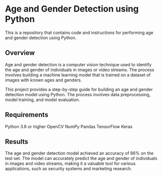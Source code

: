 # Age and Gender Detection using Python
This is a repository that contains code and instructions for performing age and gender detection using Python.

## Overview
Age and gender detection is a computer vision technique used to identify the age and gender of individuals in images or video streams. The process involves building a machine learning model that is trained on a dataset of images with known ages and genders.

This project provides a step-by-step guide for building an age and gender detection model using Python. The process involves data preprocessing, model training, and model evaluation.

## Requirements
Python 3.6 or higher
OpenCV
NumPy
Pandas
TensorFlow
Keras

## Results
The age and gender detection model achieved an accuracy of 86% on the test set. The model can accurately predict the age and gender of individuals in images and video streams, making it a valuable tool for various applications, such as security systems and marketing research.
